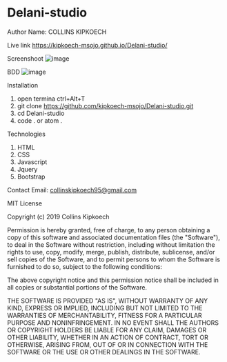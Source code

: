 # Delani-studio

Author
Name:  COLLINS KIPKOECH

Live link
https://kipkoech-msojo.github.io/Delani-studio/


Screenshoot
![image](https://user-images.githubusercontent.com/68596898/91657804-bcccfc80-eacc-11ea-8213-1580a12c7fc5.png)





BDD
![image](https://user-images.githubusercontent.com/68596898/91657850-3c5acb80-eacd-11ea-8ef6-755ee045e23a.png)

Installation
1. open termina ctrl+Alt+T
2. git clone https://github.com/kipkoech-msojo/Delani-studio.git
3. cd Delani-studio
4. code . or atom .

Technologies
1. HTML
2. CSS
3. Javascript
4. Jquery
5. Bootstrap

Contact
Email: collinskipkoech95@gmail.com

MIT License

Copyright (c) 2019 Collins Kipkoech

Permission is hereby granted, free of charge, to any person obtaining a copy
of this software and associated documentation files (the "Software"), to deal
in the Software without restriction, including without limitation the rights
to use, copy, modify, merge, publish, distribute, sublicense, and/or sell
copies of the Software, and to permit persons to whom the Software is
furnished to do so, subject to the following conditions:

The above copyright notice and this permission notice shall be included in all
copies or substantial portions of the Software.

THE SOFTWARE IS PROVIDED "AS IS", WITHOUT WARRANTY OF ANY KIND, EXPRESS OR
IMPLIED, INCLUDING BUT NOT LIMITED TO THE WARRANTIES OF MERCHANTABILITY,
FITNESS FOR A PARTICULAR PURPOSE AND NONINFRINGEMENT. IN NO EVENT SHALL THE
AUTHORS OR COPYRIGHT HOLDERS BE LIABLE FOR ANY CLAIM, DAMAGES OR OTHER
LIABILITY, WHETHER IN AN ACTION OF CONTRACT, TORT OR OTHERWISE, ARISING FROM,
OUT OF OR IN CONNECTION WITH THE SOFTWARE OR THE USE OR OTHER DEALINGS IN THE
SOFTWARE.


